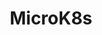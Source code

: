 ---
title: "MicroK8s"
linkTitle: "MicroK8s"
weight: 8
description: >-
  This example walks you through how to create a Kubernetes cluster on your local machine using MicroK8s, and onboard it as an Azure Arc enabled Kubernetes cluster
---